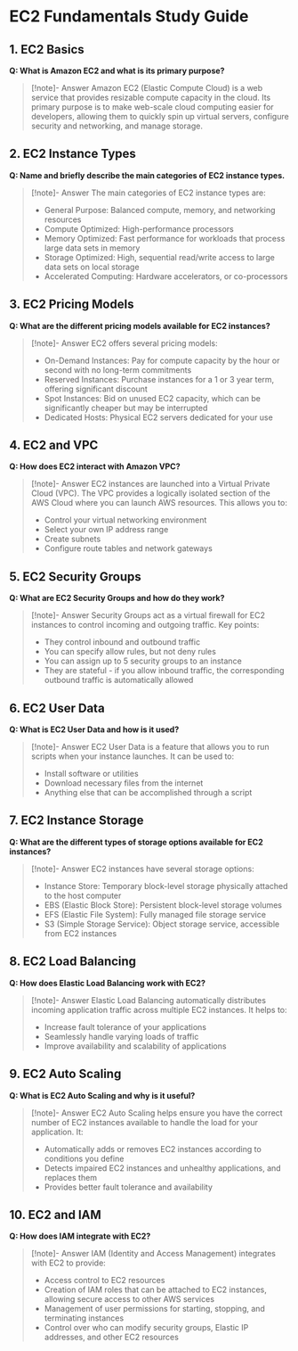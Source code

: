# EC2 Fundamentals Study Guide

## 1. EC2 Basics

**Q: What is Amazon EC2 and what is its primary purpose?**

> [!note]- Answer
> Amazon EC2 (Elastic Compute Cloud) is a web service that provides resizable compute capacity in the cloud. Its primary purpose is to make web-scale cloud computing easier for developers, allowing them to quickly spin up virtual servers, configure security and networking, and manage storage.

## 2. EC2 Instance Types

**Q: Name and briefly describe the main categories of EC2 instance types.**

> [!note]- Answer
> The main categories of EC2 instance types are:
> - General Purpose: Balanced compute, memory, and networking resources
> - Compute Optimized: High-performance processors
> - Memory Optimized: Fast performance for workloads that process large data sets in memory
> - Storage Optimized: High, sequential read/write access to large data sets on local storage
> - Accelerated Computing: Hardware accelerators, or co-processors

## 3. EC2 Pricing Models

**Q: What are the different pricing models available for EC2 instances?**

> [!note]- Answer
> EC2 offers several pricing models:
> - On-Demand Instances: Pay for compute capacity by the hour or second with no long-term commitments
> - Reserved Instances: Purchase instances for a 1 or 3 year term, offering significant discount
> - Spot Instances: Bid on unused EC2 capacity, which can be significantly cheaper but may be interrupted
> - Dedicated Hosts: Physical EC2 servers dedicated for your use

## 4. EC2 and VPC

**Q: How does EC2 interact with Amazon VPC?**

> [!note]- Answer
> EC2 instances are launched into a Virtual Private Cloud (VPC). The VPC provides a logically isolated section of the AWS Cloud where you can launch AWS resources. This allows you to:
> - Control your virtual networking environment
> - Select your own IP address range
> - Create subnets
> - Configure route tables and network gateways

## 5. EC2 Security Groups

**Q: What are EC2 Security Groups and how do they work?**

> [!note]- Answer
> Security Groups act as a virtual firewall for EC2 instances to control incoming and outgoing traffic. Key points:
> - They control inbound and outbound traffic
> - You can specify allow rules, but not deny rules
> - You can assign up to 5 security groups to an instance
> - They are stateful - if you allow inbound traffic, the corresponding outbound traffic is automatically allowed

## 6. EC2 User Data

**Q: What is EC2 User Data and how is it used?**

> [!note]- Answer
> EC2 User Data is a feature that allows you to run scripts when your instance launches. It can be used to:
> - Install software or utilities
> - Download necessary files from the internet
> - Anything else that can be accomplished through a script

## 7. EC2 Instance Storage

**Q: What are the different types of storage options available for EC2 instances?**

> [!note]- Answer
> EC2 instances have several storage options:
> - Instance Store: Temporary block-level storage physically attached to the host computer
> - EBS (Elastic Block Store): Persistent block-level storage volumes
> - EFS (Elastic File System): Fully managed file storage service
> - S3 (Simple Storage Service): Object storage service, accessible from EC2 instances

## 8. EC2 Load Balancing

**Q: How does Elastic Load Balancing work with EC2?**

> [!note]- Answer
> Elastic Load Balancing automatically distributes incoming application traffic across multiple EC2 instances. It helps to:
> - Increase fault tolerance of your applications
> - Seamlessly handle varying loads of traffic
> - Improve availability and scalability of applications

## 9. EC2 Auto Scaling

**Q: What is EC2 Auto Scaling and why is it useful?**

> [!note]- Answer
> EC2 Auto Scaling helps ensure you have the correct number of EC2 instances available to handle the load for your application. It:
> - Automatically adds or removes EC2 instances according to conditions you define
> - Detects impaired EC2 instances and unhealthy applications, and replaces them
> - Provides better fault tolerance and availability

## 10. EC2 and IAM

**Q: How does IAM integrate with EC2?**

> [!note]- Answer
> IAM (Identity and Access Management) integrates with EC2 to provide:
> - Access control to EC2 resources
> - Creation of IAM roles that can be attached to EC2 instances, allowing secure access to other AWS services
> - Management of user permissions for starting, stopping, and terminating instances
> - Control over who can modify security groups, Elastic IP addresses, and other EC2 resources